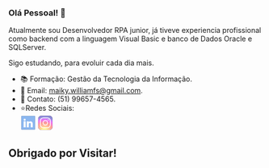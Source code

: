 ### Olá Pessoal! 👋

  Atualmente sou Desenvolvedor RPA junior, já tiveve experiencia profissional como backend com a linguagem Visual Basic e banco de Dados Oracle e SQLServer.
  
Sigo estudando, para evoluir cada dia mais.

-  :books: Formação: Gestão da Tecnologia da Informação.
-  :email: Email: maiky.williamfs@gmail.com.
-  :calling: Contato: (51) 99657-4565.
-  ⭐Redes Sociais: <br>
    [<img src="Imagens/ld.png" width="30">](https://www.linkedin.com/in/maikywilliam/) [<img src="Imagens/ig.png" width="30" text-aling="center">](https://www.instagram.com/maiky_william/)

## Obrigado por Visitar!
